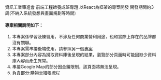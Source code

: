 資訊工業策進會 前端工程師養成班專題 以React為框架的專案開發 開發期間約3周(不納入系統發想與畫面規劃等時間) 

#### 專案相關說明如下：

1. 本專案係學習及練習用，不涉及任何商業營利用途，也和實際上存在的品牌都沒有關聯。 
2. 本專案需串接後端使用，請參照另一個[專案](https://github.com/YANG-TJ/mfee14_eteam_node_express-main)
3. 本專案部分內容為撈取資料庫後呈現的結果，瀏覽部分頁面時可能因缺少資料庫內容而產生異常。 
4. 串接Google Map的部分因金鑰限制，該頁面將無法呈現。
5. 負責部分:購物車結帳流程
